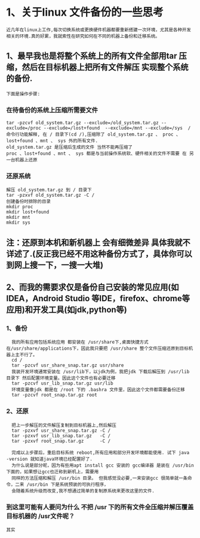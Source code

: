 # 1、关于linux 文件备份的一些思考 
    近几年在linux上工作,每次切换系统或更换硬件机器都要重新搭建一次环境，尤其是各种开发相关的环境.真的好累，我就索性在研究如何在不同的机器上备份和迁移系统。
## 1、最早我也是将整个系统上的所有文件全部用tar 压缩，然后在目标机器上把所有文件解压 实现整个系统的备份.
    下面是操作步骤:
### 在待备份的系统上压缩所需要文件
    tar -pzcvf old_system.tar.gz --exclude=/old_system.tar.gz --exclude=/proc --exclude=/lost+found  --exclude=/mnt --exclude=/sys  /
    命令行功能解释, 在 / 目录下(cd /),压缩除了 old_system.tar.gz 、 proc 、lost+found 、mnt 、 sys 外的所有文件.
    old_system.tar.gz 是压缩后生成的文件 当然不能再压缩了
    proc 、lost+found 、mnt 、 sys 都是与当前操作系统软、硬件相关的文件不需要 在 另一台机器上还原
### 还原系统
    解压 old_system.tar.gz 到 / 目录下
    tar -pzxvf old_system.tar.gz -C /
    创建备份时排除的目录
    mkdir proc
    mkdir lost+found
    mkdir mnt
    mkdir sys
## 注：还原到本机和新机器上 会有细微差异 具体我就不详述了.(反正我已经不用这种备份方式了，具体你可以到网上搜一下，一搜一大堆)

## 2、而我的需要求仅是备份自己安装的常见应用(如IDEA，Android Studio 等IDE，firefox、chrome等应用)和开发工具(如jdk,python等)
### 1、备份
      我的所有应用包括系统应用 都安装在 /usr/share下,桌面快捷方式 在/usr/share/applications下，因此我只要把 /usr/share 整个文件压缩还原到目标机器上主不行了。
      cd /
      tar -pzcvf usr_share_snap.tar.gz usr/share
      我装开发环境通常安装在 /usr/lib下，以jdk为例，我把jdk 下载后解压到 /usr/lib 目录下 然后配置环境变量。因此这个文件也有必要迁移
      tar -pzcvf usr_lib_snap.tar.gz usr/lib
      环境变量像jdk 都是在 /root 下的 .bashra 文件里，因此这个文件都需要备份迁移
      tar -pzcvf root_snap.tar.gz root
### 2、还原
      把上一步解压的文件解压复制到目标机器上,然后解压
      tar -pzxvf usr_share_snap.tar.gz -C /
      tar -pzxvf usr_lib_snap.tar.gz   -C /
      tar -pzxvf root_snap.tar.gz      -C /
      
      完成以上步骤后，重启目标系统 reboot,所有应用和部分开发环境都能使用. 试下 java -version 就知道java环境已经配置好了.
      为什么说是部分呢，因为有些用apt install gcc 安装的 gcc编译器 是装在 /usr/bin 下面的，如果想让gcc也迁称到新机上，需要用
      同样的方法压缩和解压 /usr/bin 目录。 但我感觉没必要,一来安装gcc 很简单就一条命令，二来 /usr/bin 下是系统预装的可执行程序，
      会随着系统升级而改变,我不想通过简单的复制原系统来更改这里的文件.
      
### 到这里可能有人要问为什么 不把 /usr 下的所有文件全压缩并解压覆盖目标机器的 /usr文件呢？
    其实

